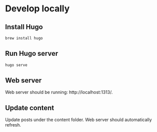 # Develop locally

## Install Hugo
```sh
brew install hugo
```

## Run Hugo server
```sh
hugo serve
```

## Web server
Web server should be running: http://localhost:1313/.

## Update content
Update posts under the content folder. Web server should automatically refresh.